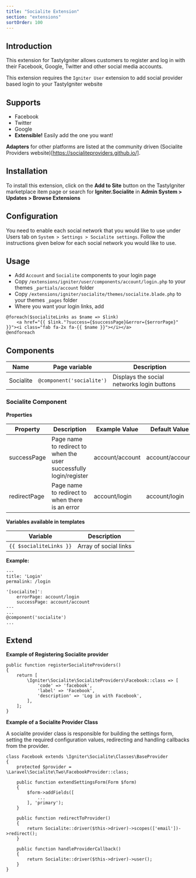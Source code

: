 ```yaml
---
title: "Socialite Extension"
section: "extensions"
sortOrder: 100
---
```


## Introduction

This extension for TastyIgniter allows customers to register and log in with their Facebook, Google, Twitter and other
social media accounts.

This extension requires the `Igniter User` extension to add social provider based login to your TastyIgniter website

## Supports

- Facebook
- Twitter
- Google
- **Extensible!** Easily add the one you want!

**Adapters** for other platforms are listed at the community driven (Socialite Providers
website)[https://socialiteproviders.github.io/].

## Installation

To install this extension, click on the **Add to Site** button on the TastyIgniter marketplace item page or search
for **Igniter.Socialite** in **Admin System > Updates > Browse Extensions**

## Configuration

You need to enable each social network that you would like to use under Users tab on
`System > Settings > Socialite settings`. Follow the instructions given below for each social network you would like to
use.

## Usage

- Add `Account` and `Socialite` components to your login page
- Copy `/extensions/igniter/user/components/account/login.php` to your themes `_partials/account` folder
- Copy `/extensions/igniter/socialite/themes/socialite.blade.php` to your themes `_pages` folder
- Where you want your login links, add

```
@foreach($socialiteLinks as $name => $link)
    <a href="{{ $link."?success={$successPage}&error={$errorPage}" }}"><i class="fab fa-2x fa-{{ $name }}"></i></a>
@endforeach
```

## Components

| Name     | Page variable                | Description                                      |
| -------- | ---------------------------- | ------------------------------------------------ |
| Socialite | `@component('socialite')` | Displays the social networks login buttons              |

### Socialite Component

**Properties**

| Property                 | Description              | Example Value | Default Value |
| ------------------------ | ------------------------ | ------------- | ------------- |
| successPage           | Page name to redirect to when the user successfully login/register           | account/account         | account/account        |
| redirectPage          | Page name to redirect to when there is an error       | account/login         |   account/login |

**Variables available in templates**

| Variable                  | Description                                                  |
| ------------------------- | ------------------------------------------------------------ |
| `{{ $socialiteLinks }}` | Array of social links                                                |

**Example:**

```
---
title: 'Login'
permalink: /login

'[socialite]':
    errorPage: account/login
    successPage: account/account
---
...
@component('socialite')
...
```

## Extend

**Example of Registering Socialite provider**

```
public function registerSocialiteProviders()
{
    return [
        \Igniter\Socialite\SocialiteProviders\Facebook::class => [
            'code' => 'facebook',
            'label' => 'Facebook',
            'description' => 'Log in with Facebook',
        ],
    ];
}
```

**Example of a Socialite Provider Class**

A socialite provider class is responsible for building the settings form, setting the required configuration values,
redirecting and handling callbacks from the provider.

```
class Facebook extends \Igniter\Socialite\Classes\BaseProvider
{
    protected $provider = \Laravel\Socialite\Two\FacebookProvider::class;

    public function extendSettingsForm(Form $form)
    {
        $form->addFields([
            ...
        ], 'primary');
    }

    public function redirectToProvider()
    {
        return Socialite::driver($this->driver)->scopes(['email'])->redirect();
    }

    public function handleProviderCallback()
    {
        return Socialite::driver($this->driver)->user();
    }
}
```
